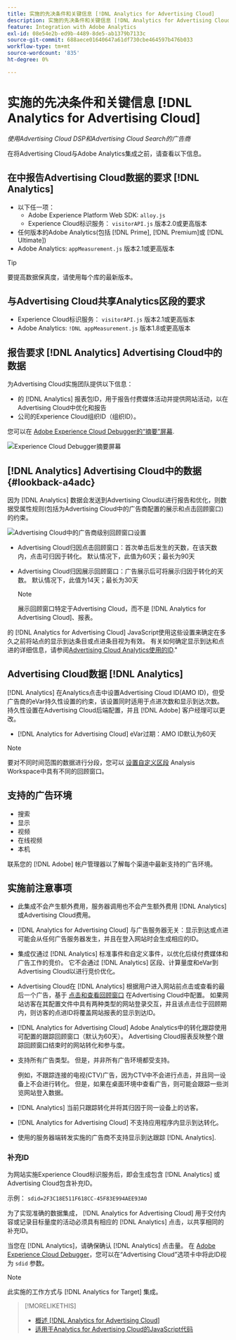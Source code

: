 ```yaml
---
title: 实施的先决条件和关键信息 [!DNL Analytics for Advertising Cloud]
description: 实施的先决条件和关键信息 [!DNL Analytics for Advertising Cloud]
feature: Integration with Adobe Analytics
exl-id: 08e54e2b-ed9b-4489-8de5-ab1379b7133c
source-git-commit: 688aece01640647a61df730cbe464597b476b033
workflow-type: tm+mt
source-wordcount: '835'
ht-degree: 0%

---
```


# 实施的先决条件和关键信息 [!DNL Analytics for Advertising Cloud]

*使用Advertising Cloud DSP和Advertising Cloud Search的广告商*

在将Advertising Cloud与Adobe Analytics集成之前，请查看以下信息。

## 在中报告Advertising Cloud数据的要求 [!DNL Analytics]

* 以下任一项：
   * Adobe Experience Platform Web SDK: `alloy.js`
   * Experience Cloud标识服务： `visitorAPI.js` 版本2.0或更高版本
* 任何版本的Adobe Analytics(包括 [!DNL Prime], [!DNL Premium]或 [!DNL Ultimate])
* Adobe Analytics: `appMeasurement.js` 版本2.1或更高版本

>[!TIP]
>
>要提高数据保真度，请使用每个库的最新版本。

## 与Advertising Cloud共享Analytics区段的要求

* Experience Cloud标识服务： `visitorAPI.js` 版本2.1或更高版本
* Adobe Analytics: `!DNL appMeasurement.js` 版本1.8或更高版本

## 报告要求 [!DNL Analytics] Advertising Cloud中的数据

为Advertising Cloud实施团队提供以下信息：

* 的 [!DNL Analytics] 报表包ID，用于报告付费媒体活动并提供网站活动，以在Advertising Cloud中优化和报告
* 公司的Experience Cloud组织ID（组织ID）。

您可以在 [Adobe Experience Cloud Debugger的“摘要”屏幕](https://experienceleague.adobe.com/docs/debugger/using/run-debugger.html).

![Experience Cloud Debugger摘要屏幕](/help/integrations/assets/a4adc-debugger-summary.png)

## [!DNL Analytics] Advertising Cloud中的数据 {#lookback-a4adc}

因为 [!DNL Analytics] 数据会发送到Advertising Cloud以进行报告和优化，则数据受属性规则(包括为Advertising Cloud中的广告商配置的展示和点击回顾窗口)的约束。

![Advertising Cloud中的广告商级别回顾窗口设置](/help/integrations/assets/a4adc-lookbacks.png)

* Advertising Cloud归因点击回顾窗口：首次单击后发生的天数，在该天数内，点击可归因于转化。 默认情况下，此值为60天；最长为90天
* Advertising Cloud归因展示回顾窗口：广告展示后可将展示归因于转化的天数。 默认情况下，此值为14天；最长为30天

   >[!NOTE]
   >
   > 展示回顾窗口特定于Advertising Cloud，而不是 [!DNL Analytics for Advertising Cloud]、报表。

的 [!DNL Analytics for Advertising Cloud] JavaScript使用这些设置来确定在多久之前将站点的显示到达条目或点进条目视为有效。 有关如何确定显示到达和点进的详细信息，请参阅[Advertising Cloud Analytics使用的ID](ids.md).&quot;

## Advertising Cloud数据 [!DNL Analytics]

[!DNL Analytics] 在Analytics点击中设置Advertising Cloud ID(AMO ID)，但受广告商的eVar持久性设置的约束，该设置同时适用于点进次数和显示到达次数。 持久性设置在Advertising Cloud后端配置，并且 [!DNL Adobe] 客户经理可以更改。

* [!DNL Analytics for Advertising Cloud] eVar过期：AMO ID默认为60天

>[!NOTE]
>
>要对不同时间范围的数据进行分段，您可以 [设置自定义区段](https://experienceleague.adobe.com/docs/analytics/components/segmentation/segmentation-workflow/seg-build.html) Analysis Workspace中具有不同的回顾窗口。

## 支持的广告环境

* 搜索
* 显示
* 视频
* 在线视频
* 本机

联系您的 [!DNL Adobe] 帐户管理器以了解每个渠道中最新支持的广告环境。

## 实施前注意事项

* 此集成不会产生额外费用，服务器调用也不会产生额外费用 [!DNL Analytics] 或Advertising Cloud费用。

* [!DNL Analytics for Advertising Cloud] 与广告服务器无关：显示到达或点进可能会从任何广告服务器发生，并且在登入网站时会生成相应的ID。

* 集成仅通过 [!DNL Analytics] 标准事件和自定义事件，以优化后续付费媒体和广告工作的竞价。 它不会通过 [!DNL Analytics] 区段、计算量度和eVar到Advertising Cloud以进行竞价优化。

* Advertising Cloud在 [!DNL Analytics] 根据用户进入网站前点击或查看的最后一个广告，基于 [点击和查看回顾窗口](#lookback-a4adc) 在Advertising Cloud中配置。 如果网站访客在其配置文件中具有两种类型的网站登录交互，并且该点击位于回顾期内，则访客的点进ID将覆盖网站报表的显示到达ID。

* [!DNL Analytics for Advertising Cloud] Adobe Analytics中的转化跟踪使用可配置的跟踪回顾窗口（默认为60天）。 Advertising Cloud报表反映整个跟踪回顾窗口结束时的网站转化和参与度。

* 支持所有广告类型。 但是，并非所有广告环境都受支持。

   例如，不跟踪连接的电视(CTV)广告，因为CTV中不会进行点击，并且同一设备上不会进行转化。 但是，如果在桌面环境中查看广告，则可能会跟踪一些浏览网站登入数据。

* [!DNL Analytics] 当前只跟踪转化并将其归因于同一设备上的访客。

* [!DNL Analytics for Advertising Cloud] 不支持应用程序内显示到达转化。

* 使用的服务器端转发实施的广告商不支持显示到达跟踪 [!DNL Analytics].

### 补充ID

为网站实施Experience Cloud标识服务后，即会生成包含 [!DNL Analytics] 或Advertising Cloud包含补充ID。

示例： `sdid=2F3C18E511F618CC-45F83E994AEE93A0`

为了实现准确的数据集成， [!DNL Analytics for Advertising Cloud] 用于交付内容或记录目标量度的活动必须具有相应的 [!DNL Analytics] 点击，以共享相同的补充ID。

当您在 [!DNL Analytics]，请确保确认 [!DNL Analytics] 点击量。 在 [Adobe Experience Cloud Debugger](https://experienceleague.adobe.com/docs/debugger/using/experience-cloud-debugger.html)，您可以在“Advertising Cloud”选项卡中将此ID视为 `sdid` 参数。

>[!NOTE]
>
> 此实施的工作方式与 [!DNL Analytics for Target] 集成。

>[!MORELIKETHIS]
>
>* [概述 [!DNL Analytics for Advertising Cloud]](overview.md)
>* [适用于Analytics for Advertising Cloud的JavaScript代码](/help/integrations/analytics/javascript.md)

